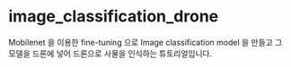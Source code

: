 # image_classification_drone
Mobilenet 을 이용한 fine-tuning 으로 Image classification model 을 만들고
그 모델을 드론에 넣어 드론으로 사물을 인식하는 튜토리얼입니다.

